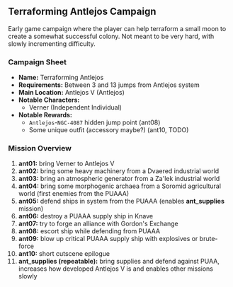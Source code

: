 ## Terraforming Antlejos Campaign

Early game campaign where the player can help terraform a small moon to create a somewhat successful colony. Not meant to be very hard, with slowly incrementing difficulty.

### Campaign Sheet

* **Name:** Terraforming Antlejos
* **Requirements:** Between 3 and 13 jumps from Antlejos system
* **Main Location:** Antlejos V (Antlejos)
* **Notable Characters:**
   * Verner (Independent Individual)
* **Notable Rewards:**
   * `Antlejos`-`NGC-4087` hidden jump point (ant08)
   * Some unique outfit (accessory maybe?) (ant10, TODO)

### Mission Overview

1. **ant01:** bring Verner to Antlejos V
1. **ant02:** bring some heavy machinery from a Dvaered industrial world
1. **ant03:** bring an atmospheric generator from a Za'lek industrial world
1. **ant04:** bring some morphogenic archaea from a Soromid agricultural world (first enemies from the PUAAA)
1. **ant05:** defend ships in system from the PUAAA (enables **ant_supplies** mission)
1. **ant06:** destroy a PUAAA supply ship in Knave
1. **ant07:** try to forge an alliance with Gordon's Exchange
1. **ant08:** escort ship while defending from PUAAA
1. **ant09:** blow up critical PUAAA supply ship with explosives or brute-force
1. **ant10:** short cutscene epilogue
1. **ant_supplies (repeatable):** bring supplies and defend against PUAA, increases how developed Antlejos V is and enables other missions slowly
